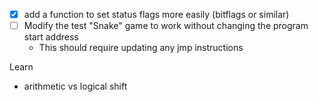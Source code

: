 - [x] add a function to set status flags more easily (bitflags or similar)
- [ ] Modify the test "Snake" game to work without changing the program start address
  - This should require updating any jmp instructions

Learn
- arithmetic vs logical shift

